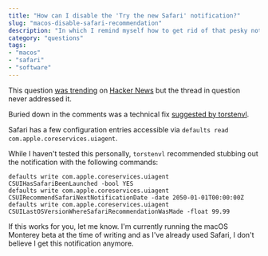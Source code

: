```yaml
---
title: "How can I disable the 'Try the new Safari' notification?"
slug: "macos-disable-safari-recommendation"
description: "In which I remind myself how to get rid of that pesky notification"
category: "questions"
tags:
- "macos"
- "safari"
- "software"
---
```


This question [was trending](https://news.ycombinator.com/item?id=28361730) on [Hacker News](https://news.ycombinator.com) but the thread in question never addressed it.

Buried down in the comments was a technical fix [suggested by torstenvl](https://news.ycombinator.com/item?id=28362014).

Safari has a few configuration entries accessible via `defaults read com.apple.coreservices.uiagent`.

While I haven't tested this personally, `torstenvl` recommended stubbing out the notification with the following commands:

```shell
defaults write com.apple.coreservices.uiagent CSUIHasSafariBeenLaunched -bool YES
defaults write com.apple.coreservices.uiagent CSUIRecommendSafariNextNotificationDate -date 2050-01-01T00:00:00Z
defaults write com.apple.coreservices.uiagent CSUILastOSVersionWhereSafariRecommendationWasMade -float 99.99
```

If this works for you, let me know. I'm currently running the macOS Monterey beta at the time of writing and as I've already used Safari, I don't believe I get this notification anymore.

